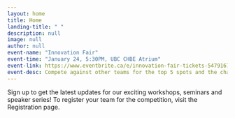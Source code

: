 ```yaml
---
layout: home
title: Home
landing-title: " "
description: null
image: null
author: null
event-name: "Innovation Fair"
event-time: "January 24, 5:30PM, UBC CHBE Atrium"
event-link: https://www.eventbrite.ca/e/innovation-fair-tickets-54791679388
event-desc: Compete against other teams for the top 5 spots and the chance to pitch before a live panel of judges.
---
```


Sign up to get the latest updates for our exciting workshops, seminars and speaker series! To register your team for the competition, visit the Registration page.
